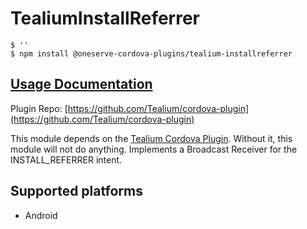 # TealiumInstallReferrer

```text
$ ''
$ npm install @oneserve-cordova-plugins/tealium-installreferrer
```

## [Usage Documentation](https://oneserve.gitbook.io/oneserve-cordova-plugins/plugins/tealium-installreferrer/)

Plugin Repo: [https://github.com/Tealium/cordova-plugin](https://github.com/Tealium/cordova-plugin)

This module depends on the [Tealium Cordova Plugin](https://github.com/tealium/cordova-plugin). Without it, this module will not do anything. Implements a Broadcast Receiver for the INSTALL\_REFERRER intent.

## Supported platforms

* Android

